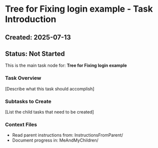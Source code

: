 # Tree for Fixing login example - Task Introduction

## Created: 2025-07-13
## Status: Not Started

This is the main task node for: **Tree for Fixing login example**

### Task Overview
[Describe what this task should accomplish]

### Subtasks to Create
[List the child tasks that need to be created]

### Context Files
- Read parent instructions from: InstructionsFromParent/
- Document progress in: MeAndMyChildren/
